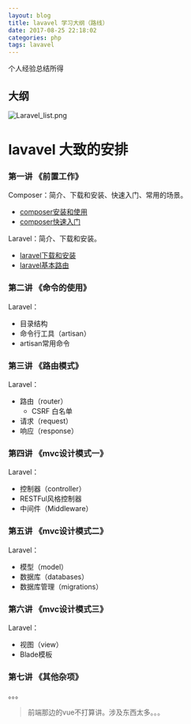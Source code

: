 ```yaml
---
layout: blog
title: lavavel 学习大纲（路线）
date: 2017-08-25 22:18:02
categories: php
tags: lavavel
---
```


个人经验总结所得

<!-- more -->

## 大纲
![Laravel_list.png](Laravel_list.png)

# lavavel 大致的安排

### 第一讲 《前置工作》
Composer：简介、下载和安装、快速入门、常用的场景。
- [composer安装和使用](/20170819/composer-install/)
- [composer快速入门](/20170819/composer-get-start/)

Laravel：简介、下载和安装。
- [laravel下载和安装](/20170825/laravel-download-install/)
- [laravel基本路由](/20170825/laravel-router/)

### 第二讲 《命令的使用》
Laravel：
- 目录结构
- 命令行工具（artisan）
- artisan常用命令

### 第三讲 《路由模式》
Laravel：
- 路由（router）
	- CSRF 白名单
- 请求（request）
- 响应（response）

### 第四讲 《mvc设计模式一》
Laravel：
- 控制器（controller）
- RESTFul风格控制器
- 中间件（Middleware）

### 第五讲 《mvc设计模式二》
Laravel：
- 模型（model）
- 数据库（databases）
- 数据库管理（migrations）

### 第六讲 《mvc设计模式三》
Laravel：
- 视图（view）
- Blade模板

### 第七讲 《其他杂项》
。。。



> 前端那边的vue不打算讲。涉及东西太多。。。